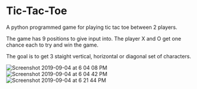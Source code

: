 # Tic-Tac-Toe
A python programmed game for playing tic tac toe between 2 players.

The game has 9 positions to give input into. The player X and O get one chance each to try and win the game.

The goal is to get 3 staight vertical, horizontal or diagonal set of characters.

![Screenshot 2019-09-04 at 6 04 08 PM](https://user-images.githubusercontent.com/53966999/64256023-2bba5880-cf40-11e9-92f9-3418e04ba660.png)            
![Screenshot 2019-09-04 at 6 04 42 PM](https://user-images.githubusercontent.com/53966999/64256084-54425280-cf40-11e9-9b4d-d1ff3cc9331c.png)
![Screenshot 2019-09-04 at 6 21 44 PM](https://user-images.githubusercontent.com/53966999/64256341-e6e2f180-cf40-11e9-96c9-0290f5fdd970.png)
